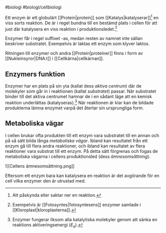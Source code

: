 #biologi #biologi/cellbiologi

Ett enzym är ett globulärt [[Protein|protein]] som [[Katalys|katalyserar]][^1] en viss sorts reaktion. De är i regel bundna till en bestämd plats i cellen för att just där katalysera en viss reaktion i produktionsledet.[^2]

Enzymer får i regel suffixet -as, medan resten av namnet inte sällan beskriver substratet. Exempelvis är laktas ett enzym som klyver laktos.

Ritningen till enzymer och andra [[Protein|proteiner]] finns i form av [[Nukleinsyror|DNA:t]] i [[Cellkärna|cellkärnan]].
## Enzymers funktion
Enzymer har en plats på sin yta (kallat dess *aktiva centrum*) där de molekyler som går in i reaktionen (kallat *substratet*) passar. När substratet binder till det aktiva centrumet hamnar de i en sådant läge att en kemisk reaktion underlättas (katalyseras).[^3] När reaktionen är klar kan de bildade produkterna lämna enzymet varpå det återtar sin ursprungliga form.
## Metaboliska vägar
I cellen brukar ofta produkten till ett enzym vara substratet till en annan och på så sätt bilda långa *metaboliska vägar*. Ibland kan resultatet från ett enzym gå till flera andra reaktioner, och ibland kan resultatet av flera reaktioner vara substrat till ett enzym. På detta sätt förgrenas och fogas de metaboliska vägarna i cellens produktionsled (dess *ämnesomsättning*).

![[Cellens ämnesomsättning.png]]

Eftersom ett enzym bara kan katalysera en reaktion är det avgörande för en cell vilka enzymer den är utrustad med.

[^1]: Att påskynda eller saktar ner en reaktion.
[^2]: Exempelvis är [[Fotosyntes|fotosyntesens]] enzymer samlade i [[Kloroplast|kloroplasterna]].
[^3]: Enzymer fungerar liksom alla katalytiska molekyler genom att sänka en reaktions aktiveringsenergi ($E_\text{a}$).
